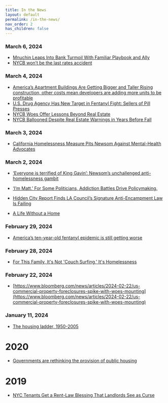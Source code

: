 ```yaml
---
title: In the News
layout: default
permalink: /in-the-news/
nav_order: 2
has_children: false
---
```


### **March 6, 2024**
- [Mnuchin Leaps Into Bank Turmoil With Familiar Playbook and Ally](https://www.bloomberg.com/news/articles/2024-03-07/mnuchin-leaps-into-bank-turmoil-with-familiar-playbook-and-ally?srnd=homepage-americas)
- [NYCB won’t be the last rates accident](https://www.ft.com/content/00a0ed91-13bd-40b5-81e1-e852d6b2e4ce)

### **March 4, 2024**
- [America’s Apartment Buildings Are Getting Bigger and Taller
Rising construction, other costs mean developers are adding more units to be profitable](https://www.wsj.com/real-estate/americas-apartment-buildings-are-getting-bigger-and-taller-e0d67136?mod=hp_lead_pos10)
- [U.S. Drug Agency Has New Target in Fentanyl Fight: Sellers of Pill Presses](https://www.wsj.com/business/logistics/u-s-drug-agency-has-new-target-in-fentanyl-fight-sellers-of-pill-presses-5fc943d6?mod=panda_wsj_author_alert)
- [NYCB Woes Offer Lessons Beyond Real Estate](https://www.bloomberg.com/opinion/articles/2024-03-04/nycb-woes-offer-lessons-beyond-office-and-apartment-loans?srnd=homepage-americas)
- [NYCB Ballooned Despite Real Estate Warnings in Years Before Fall](https://www.bloomberg.com/news/articles/2024-03-05/nycb-stock-dive-bank-ballooned-despite-real-estate-market-warnings?srnd=homepage-americas)

### **March 3, 2024**

- [California Homelessness Measure Pits Newsom Against Mental-Health Advocates](https://www.wsj.com/politics/elections/california-homelessness-ballot-measure-prop-1-f883e74a?mod=hp_lead_pos6)

### **March 2, 2024**
- [‘Everyone is terrified of King Gavin’: Newsom’s unchallenged anti-homelessness gambit](https://www.politico.com/news/2024/03/02/prop-1-ballot-measure-mental-health-battle-00144530)
- [‘I’m Matt.’ For Some Politicians, Addiction Battles Drive Policymaking.](https://www.nytimes.com/2024/03/02/us/drug-addiction-san-francisco.html)

- [Hidden City Report Finds LA Council’s Signature Anti-Encampment Law Is Failing](https://laist.com/news/housing-homelessness/los-angeles-homeless-enforcement-report-on-4118)

- [A Life Without a Home](https://www.nytimes.com/interactive/2024/02/21/opinion/homelessness-crisis-america-stories.html?smid=nytcore-ios-share&referringSource=articleShare&sgrp=c-cb)

### **February 29, 2024**
- [America’s ten-year-old fentanyl epidemic is still getting worse](https://www.economist.com/briefing/2024/02/29/americas-ten-year-old-fentanyl-epidemic-is-still-getting-worse#:~:text=The%20figure%20for%202022%20was,double%20the%20figure%20of%202019.)

### **February 28, 2024**

- [For This Family, It's Not 'Couch Surfing,' It's Homelessness](https://www.nytimes.com/2024/02/28/opinion/homelessness-definitions.html)

### **February 22, 2024**
- [https://www.bloomberg.com/news/articles/2024-02-22/us-commercial-property-foreclosures-spike-with-woes-mounting](https://www.bloomberg.com/news/articles/2024-02-22/us-commercial-property-foreclosures-spike-with-woes-mounting)

### **January 11, 2024**

- [The housing ladder, 1950-2005](https://www.economist.com/britain/2024/01/11/the-housing-ladder-1950-2005)


# **2020**

- [Governments are rethinking the provision of public housing](https://www.economist.com/special-report/2020/01/16/governments-are-rethinking-the-provision-of-public-housing?utm_medium=cpc.adword.pd&utm_source=google&ppccampaignID=17210591673&ppcadID=&utm_campaign=a.22brand_pmax&utm_content=conversion.direct-response.anonymous&gad_source=1&gclid=CjwKCAiA_5WvBhBAEiwAZtCU75nCwPIg76Vy91F9oY9Jo9uQxVqIlmlNqlZbcEkRdQcRO33ZDQBnbxoCRVoQAvD_BwE&gclsrc=aw.ds)

# **2019**

- [NYC Tenants Get a Rent-Law Blessing That Landlords See as Curse](https://www.bloomberg.com/news/articles/2019-06-12/nyc-tenants-get-a-rent-law-blessing-that-landlords-see-as-curse)